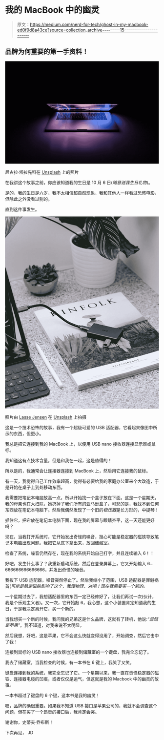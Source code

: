 # 我的 MacBook 中的幽灵

> 原文：<https://medium.com/nerd-for-tech/ghost-in-my-macbook-ed0f9d8a43ce?source=collection_archive---------15----------------------->

## 品牌为何重要的第一手资料！

![](img/cdc74cdea98c57eec16984580543a9af.png)

尼古拉·塔拉先科在 [Unsplash](https://unsplash.com/s/photos/macbook?utm_source=unsplash&utm_medium=referral&utm_content=creditCopyText) 上的照片

在我讲这个故事之前，你应该知道我的生日是 10 月 6 日(*随意送我生日礼物*)。

是的，我的生日是六岁，我不太相信超自然现象，我和其他人一样看过恐怖电影，但除此之外没看过别的。

直到这件事发生。

![](img/a293d545cbc93628d8e5cf093dce62d6.png)

照片由 [Lasse Jensen](https://unsplash.com/@maybejensen?utm_source=unsplash&utm_medium=referral&utm_content=creditCopyText) 在 [Unsplash](https://unsplash.com/s/photos/usb-connector?utm_source=unsplash&utm_medium=referral&utm_content=creditCopyText) 上拍摄

这是一个技术恐怖的故事，我有一个超级可爱的 USB 适配器，它看起来像图中所示的东西，但更小。

我总是把它连接到我的 MacBook 上，以便用 USB nano 接收器连接显示器或鼠标。

我知道这有点技术含量，但是和我在一起，这是值得的！

所以是的，我通常会让连接器连接到 MacBook 上，然后用它连接我的鼠标。

有一天，我觉得自己工作效率超高，觉得有必要给我的家庭办公室来个大改造，于是开始在桌子上到处移动东西。

我需要把笔记本电脑放高一点，所以开始找一个盒子放在下面。这是一个星期天，我的母亲也在大扫除，她扔掉了我们所有的亚马逊盒子，可悲的是，我找不到任何东西放在笔记本电脑下。然后我偶然发现了一个旧的*稳压器*是长方形的，中提琴！

抓住它，把它放在笔记本电脑下面，现在我的屏幕与眼睛齐平，这一天还能更好吗？

现在，当我打开系统时，它开始发出奇怪的噪音，担心可能是稳定器的磁铁导致笔记本电脑出现问题。我把它从底下拿出来，放回储藏室。

检查了系统，噪音仍然存在，现在我的系统开始自己打字，并且连续输入 6！！

好吧，发生什么事了？我重新启动系统，然后在登录屏幕上，它又开始输入 6…666666666666666，并发出奇怪的噪音。

我拔下 USB 适配器，噪音突然停止了。然后我缩小了范围，USB 适配器是罪魁祸首(*可能是稳定磁铁影响了这个，我懂物理，对吧！现在我需要买一个新的。*

一个星期过去了，我想适配器里的东西一定已经修好了，让我们再试一次(伙计，我是个乐观主义者)。又一次，它开始敲 6，我心想，这个小装置肯定知道我的生日，于是我决定离开它，买一个新的。

当我想买一个新的时候，我问我的兄弟这是什么品牌，这就有了转机，他说:*“显然是苹果”*。我不知道，对我来说不太明显。

然后我想，好吧，这是苹果，它不会这么快就变得没用了，开始调查，然后它击中了我！

连接到鼠标的 USB nano 接收器也连接到储藏室的一个键盘，我完全忘记了。

我去了储藏室，当我检查的时候，有一本书在 6 键上，我笑了又笑。

键盘连接到我的系统，我完全忘记了它。一个星期以来，我一直在责怪稳定器的磁铁、连接器电缆的凹痕，或者仅仅是运气，但这就是我的 Macbook 中的幽灵的故事。

一本书超过了键盘的 6 个键，这本书是我的幽灵！

嗯，品牌的确很重要。如果我不知道 USB 接口是苹果公司的，我就不会调查这个问题，但在买了一个昂贵的接口后，我肯定会哭。

谢谢你，史蒂夫·乔布斯！

下次再见，
JD
